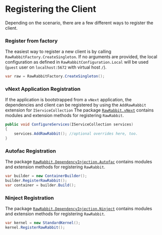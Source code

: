 # Registering the Client

Depending on the scenario, there are a few different ways to register the client.

### Register from factory

The easiest way to register a new client is by calling `RawRabbitFactory.CreateSingleton`. 
If no arguments are provided, the local configuration as defined in `RawRabbitConfiguration.Local` will be used (`guest` user on `localhost:5672` with virtual host `/`).

```csharp
var raw = RawRabbitFactory.CreateSingleton();
```

### vNext Application Registration
If the application is bootstrapped from a `vNext` application, the dependencies and client can be registered by using the `AddRawRabbit` extension for `IServiceCollection`
The package [`RawRabbit.vNext`](https://www.nuget.org/packages/RawRabbit.vNext) contains modules and extension methods for registering `RawRabbit`.

```csharp
public void ConfigureServices(IServiceCollection services)
{
    services.AddRawRabbit(); //optional overrides here, too.
}
```

### Autofac Registration
The package [`RawRabbit.DependencyInjection.Autofac`](https://www.nuget.org/packages/RawRabbit.DependencyInjection.Autofac) contains modules and extension methods for registering `RawRabbit`.

```csharp
var builder = new ContainerBuilder();
builder.RegisterRawRabbit();
var container = builder.Build();
``` 

### Ninject Registration
The package [`RawRabbit.DependencyInjection.Ninject`](https://www.nuget.org/packages/RawRabbit.DependencyInjection.Ninject) contains modules and extension methods for registering `RawRabbit`.

```csharp
var kernel = new StandardKernel();
kernel.RegisterRawRabbit();